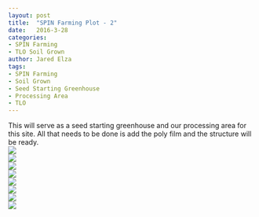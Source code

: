 ```yaml
---
layout: post
title:  "SPIN Farming Plot - 2"
date:   2016-3-28
categories:
- SPIN Farming
- TLO Soil Grown
author: Jared Elza
tags: 
- SPIN Farming
- Soil Grown
- Seed Starting Greenhouse 
- Processing Area
- TLO
---
```

This will serve as a seed starting greenhouse and our processing area for this site. All that needs to be done is add the poly film and the structure will be ready. 
<br>
[![](http://i.imgur.com/p4a1DuW.jpg)](http://i.imgur.com/p4a1DuW.jpg)
<br>
[![](http://i.imgur.com/cVUEbx2.jpg)](http://i.imgur.com/cVUEbx2.jpg)
<br>
[![](http://i.imgur.com/Cf9rDdU.jpg)](http://i.imgur.com/Cf9rDdU.jpg)
<br>
[![](http://i.imgur.com/Tj2vpr6.jpg)](http://i.imgur.com/Tj2vpr6.jpg)
<br>
[![](http://i.imgur.com/M8CgE1P.jpg)](http://i.imgur.com/M8CgE1P.jpg)
<br>
[![](http://i.imgur.com/7gKdVHC.jpg)](http://i.imgur.com/7gKdVHC.jpg)
<br>
[![](http://i.imgur.com/Mh9OYHt.jpg)](http://i.imgur.com/Mh9OYHt.jpg)
<br>
[![](http://i.imgur.com/NvQBlqD.jpg)](http://i.imgur.com/NvQBlqD.jpg)
<br>

